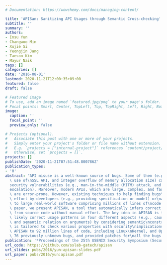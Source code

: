 ```yaml
---
# Documentation: https://wowchemy.com/docs/managing-content/

title: 'APISan: Sanitizing API Usages through Semantic Cross-checking'
subtitle: ''
summary: ''
authors:
- Insu Yun
- Changwoo Min
- Xujie Si
- Yeongjin Jang
- Taesoo Kim
- Mayur Naik
tags: []
categories: []
date: '2016-08-01'
lastmod: 2020-11-21T12:00:35+09:00
featured: false
draft: false

# Featured image
# To use, add an image named `featured.jpg/png` to your page's folder.
# Focal points: Smart, Center, TopLeft, Top, TopRight, Left, Right, BottomLeft, Bottom, BottomRight.
image:
  caption: ''
  focal_point: ''
  preview_only: false

# Projects (optional).
#   Associate this post with one or more of your projects.
#   Simply enter your project's folder or file name without extension.
#   E.g. `projects = ["internal-project"]` references `content/project/deep-learning/index.md`.
#   Otherwise, set `projects = []`.
projects: []
publishDate: '2020-11-21T07:51:48.800786Z'
publication_types:
- '0'
abstract: "API misuse is a well-known source of bugs. Some of them (e.g., incorrect\
  \ use of\nSSL API, and integer overflow of memory allocation size) can cause serious\n\
  security vulnerabilities (e.g., man-in-the-middle (MITM) attack, and privilege\n\
  escalation). Moreover, modern APIs, which are large, complex, and fast\nevolving,\
  \ are error-prone. However, existing techniques to help finding bugs\nrequire manual\
  \ effort by developers (e.g., providing specification or model) or\nare not scalable\
  \ to large real-world software comprising millions of lines of\ncode.\n\nIn this\
  \ paper, we present APISAN, a tool that automatically infers correct API\nusages\
  \ from source code without manual effort. The key idea in APISAN is to\nextract\
  \ likely correct usage patterns in four different aspects (e.g., causal\nrelation,\
  \ and semantic relation on arguments) by considering semantic\nconstraints. APISAN\
  \ is tailored to check various properties with security\nimplications. We applied\
  \ APISAN to 92 million lines of code, including Linux\nKernel, and OpenSSL, found\
  \ 76 previously unknown bugs, and provided patches for\nall the bugs.\n"
publication: '*Proceedings of the 25th USENIX Security Symposium (Security)*'
url_code: https://github.com/sslab-gatech/apisan
url_slides: pubs/2016/yun:apisan-slides.pdf
url_paper: pubs/2016/yun:apisan.pdf
---
```

